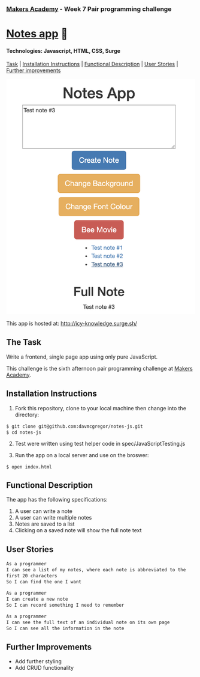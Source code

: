 ### [Makers Academy](http://www.makersacademy.com) - Week 7 Pair programming challenge 

# [Notes app](http://icy-knowledge.surge.sh/) 📝

#### Technologies: Javascript, HTML, CSS, Surge 

[Task](#Task) | [Installation Instructions](#Installation) | [Functional Description](#Functional_Description) | [User Stories](#User_Stories) | [Further improvements](#Further_Improvements)

![screenshot](screenshot.jpg)

This app is hosted at: http://icy-knowledge.surge.sh/

## <a name="Task">The Task</a>

Write a frontend, single page app using only pure JavaScript.

This challenge is the sixth afternoon pair programming challenge at [Makers Academy](https://github.com/makersacademy).

## <a name="Installation">Installation Instructions</a>

1. Fork this repository, clone to your local machine then change into the directory:
```
$ git clone git@github.com:davmcgregor/notes-js.git
$ cd notes-js
```
2. Test were written using test helper code in spec/JavaScriptTesting.js

3. Run the app on a local server and use on the broswer:
```
$ open index.html
```

## <a name="Functional_Description">Functional Description</a>

The app has the following specifications:
1. A user can write a note
2. A user can write multiple notes
3. Notes are saved to a list
4. Clicking on a saved note will show the full note text  

## <a name="User_Stories">User Stories</a>
```
As a programmer
I can see a list of my notes, where each note is abbreviated to the first 20 characters
So I can find the one I want
```
```
As a programmer
I can create a new note
So I can record something I need to remember
```
```
As a programmer
I can see the full text of an individual note on its own page
So I can see all the information in the note
```

## <a name="Further_Improvements">Further Improvements</a>
* Add further styling
* Add CRUD functionality